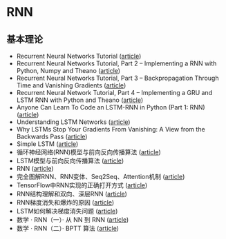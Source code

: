 # RNN

## 基本理论

- Recurrent Neural Networks Tutorial ([article](http://www.wildml.com/2015/09/recurrent-neural-networks-tutorial-part-1-introduction-to-rnns/))
- Recurrent Neural Networks Tutorial, Part 2 – Implementing a RNN with Python, Numpy and Theano ([article](https://dennybritz.com/posts/wildml/recurrent-neural-networks-tutorial-part-2/))
- Recurrent Neural Networks Tutorial, Part 3 – Backpropagation Through Time and Vanishing Gradients ([article](https://dennybritz.com/posts/wildml/recurrent-neural-networks-tutorial-part-3/))
- Recurrent Neural Network Tutorial, Part 4 – Implementing a GRU and LSTM RNN with Python and Theano ([article](https://dennybritz.com/posts/wildml/recurrent-neural-networks-tutorial-part-4/))
- Anyone Can Learn To Code an LSTM-RNN in Python (Part 1: RNN) ([article](https://iamtrask.github.io/2015/11/15/anyone-can-code-lstm/))
- Understanding LSTM Networks ([article](http://colah.github.io/posts/2015-08-Understanding-LSTMs/))
- Why LSTMs Stop Your Gradients From Vanishing: A View from the Backwards Pass ([article](https://weberna.github.io/blog/2017/11/15/LSTM-Vanishing-Gradients.html))
- Simple LSTM ([article](https://nicodjimenez.github.io/2014/08/08/lstm.html))
- 循环神经网络(RNN)模型与前向反向传播算法 ([article](https://www.cnblogs.com/pinard/p/6509630.html))
- LSTM模型与前向反向传播算法 ([article](http://www.cnblogs.com/pinard/p/6519110.html))
- RNN ([article](https://blog.csdn.net/zhaojc1995/article/details/80572098))
- 完全图解RNN、RNN变体、Seq2Seq、Attention机制 ([article](https://zhuanlan.zhihu.com/p/28054589))
- TensorFlow中RNN实现的正确打开方式 ([article](https://zhuanlan.zhihu.com/p/28196873))
- RNN结构理解和双向、深层RNN ([article](https://zhuanlan.zhihu.com/p/70835671))
- RNN梯度消失和爆炸的原因 ([article](https://zhuanlan.zhihu.com/p/28687529))
- LSTM如何解决梯度消失问题 ([article](https://zhuanlan.zhihu.com/p/28749444))
- 数学 · RNN（一）· 从 NN 到 RNN ([article](https://zhuanlan.zhihu.com/p/26891871))
- 数学 · RNN（二）· BPTT 算法 ([article](https://zhuanlan.zhihu.com/p/26892413))

